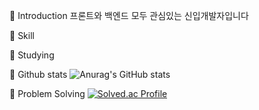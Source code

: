 <!--
**yujin353/yujin353** is a ✨ _special_ ✨ repository because its `README.md` (this file) appears on your GitHub profile.

Here are some ideas to get you started:

- 🔭 I’m currently working on ...
- 🌱 I’m currently learning ...
- 👯 I’m looking to collaborate on ...
- 🤔 I’m looking for help with ...
- 💬 Ask me about ...
- 📫 How to reach me: ...
- 😄 Pronouns: ...
- ⚡ Fun fact: ...
-->
🙂 Introduction
프론트와 백엔드 모두 관심있는 신입개발자입니다

🌱 Skill


🤔 Studying

🐾 Github stats
![Anurag's GitHub stats](https://github-readme-stats.vercel.app/api?username=yujin353&show_icons=true&theme=radical)

📖 Problem Solving
[![Solved.ac Profile](http://mazassumnida.wtf/api/generate_badge?boj=yujin353)](https://solved.ac/ujin99)<br/>
